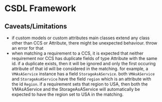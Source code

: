 # CSDL Framework

## Caveats/Limitations
- if custom models or custom attributes main classes extend any class other than 
  CCS or Attribute, there might be unexpected behaviour. throw an error for that
- when matching a requirement to a CCS, it is expected that neither requirement 
  nor CCS has duplicate fields of type Attribute with the same id. if a duplicate
  exists, then it will be ignored and only the first occuring attribute of that id
  will be considered in the matching. for example, a `VMAsAService` instance has a field
  `StorageAsAService`. both `VMAsAService` and `StorageAsAService` have the field 
  `region` which is an attribute with the id `Region`. if a requirement sets that 
  region to USA, then both the VMAsAService and the StorageAsAService will
  automatically be expected to have the region set to USA in the matching.